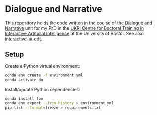 # Dialogue and Narrative

This repository holds the code written in the course of the
[Dialogue and Narrative](https://www.bristol.ac.uk/unit-programme-catalogue/UnitDetails.jsa;?ayrCode=23%2F24&unitCode=COMSM0023)
unit for my PhD in the [UKRI Centre for Doctoral Training in Interactive
Artificial Intelligence](https://www.bristol.ac.uk/cdt/interactive-ai/) at the
University of Bristol.
See also [interactive-ai-cdt](https://github.com/tslwn/interactive-ai-cdt).

## Setup

Create a Python virtual environment:

```bash
conda env create -f environment.yml
conda activate dn
```

Install/update Python dependencies:

```bash
conda install foo
conda env export --from-history > environment.yml
pip list --format=freeze > requirements.txt
```
